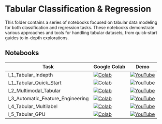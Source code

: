 # Tabular Classification & Regression

This folder contains a series of notebooks focused on tabular data modeling for both classification and regression tasks. These notebooks demonstrate various approaches and tools for handling tabular datasets, from quick-start guides to in-depth explorations.

## Notebooks

| Task                           | Google Colab  | Demo |
|---------------------------------|---------------|-----------------|
| I_1_Tabular_Indepth           | [![Colab](https://colab.research.google.com/assets/colab-badge.svg)](https://colab.research.google.com/github/pruthvik-sheth/CMPE-255-Data-Mining/blob/main/Assignments/LOW-CODE-AUTOML-AUTOGLUON/I_Tabular_Classification-Regression/I_1_Tabular_Indepth.ipynb) | [![YouTube](https://img.shields.io/badge/YouTube-Video-red)](https://youtu.be/ViESF9L5FnM) |
| I_1_Tabular_Quick_Start       | [![Colab](https://colab.research.google.com/assets/colab-badge.svg)](https://colab.research.google.com/github/pruthvik-sheth/CMPE-255-Data-Mining/blob/main/Assignments/LOW-CODE-AUTOML-AUTOGLUON/A_AutoGluon_for_Kaggle_Competitions/A_2_California_House_Prediction.ipynb)  | [![YouTube](https://img.shields.io/badge/YouTube-Video-red)](https://youtu.be/VIdEH4KfaBc) |
| I_2_Multimodal_Tabular       | [![Colab](https://colab.research.google.com/assets/colab-badge.svg)](https://colab.research.google.com/github/pruthvik-sheth/CMPE-255-Data-Mining/blob/main/Assignments/LOW-CODE-AUTOML-AUTOGLUON/I_Tabular_Classification-Regression/I_2_Multimodal_Tabular.ipynb)  | [![YouTube](https://img.shields.io/badge/YouTube-Video-red)](https://youtu.be/xmvJ3Sl4tLE) |
| I_3_Automatic_Feature_Engineering       | [![Colab](https://colab.research.google.com/assets/colab-badge.svg)](https://colab.research.google.com/github/pruthvik-sheth/CMPE-255-Data-Mining/blob/main/Assignments/LOW-CODE-AUTOML-AUTOGLUON/I_Tabular_Classification-Regression/I_3_Automatic_Feature_Engineering.ipynb)  | [![YouTube](https://img.shields.io/badge/YouTube-Video-red)](https://youtu.be/bYkuz4L079s) |
| I_4_Tabular_Multilabel       | [![Colab](https://colab.research.google.com/assets/colab-badge.svg)](https://colab.research.google.com/github/pruthvik-sheth/CMPE-255-Data-Mining/blob/main/Assignments/LOW-CODE-AUTOML-AUTOGLUON/A_AutoGluon_for_Kaggle_Competitions/A_2_California_House_Prediction.ipynb)  | [![YouTube](https://img.shields.io/badge/YouTube-Video-red)](https://youtu.be/bYkuz4L079s) |
| I_5_Tabular_GPU       | [![Colab](https://colab.research.google.com/assets/colab-badge.svg)](https://colab.research.google.com/github/pruthvik-sheth/CMPE-255-Data-Mining/blob/main/Assignments/LOW-CODE-AUTOML-AUTOGLUON/A_AutoGluon_for_Kaggle_Competitions/A_2_California_House_Prediction.ipynb)  | [![YouTube](https://img.shields.io/badge/YouTube-Video-red)](https://youtu.be/bYkuz4L079s) |